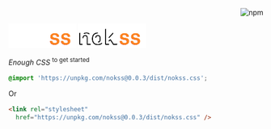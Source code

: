 <div align="right">

![npm](https://img.shields.io/npm/v/nokss?label=%20&style=flat-square)

</div>

<img src="logo-dark.svg#gh-dark-mode-only" height="48px"/>
<img src="logo-light.svg#gh-light-mode-only" height="48px"/>

_Enough CSS_
<sup>to get started</sup>


```css
@import 'https://unpkg.com/nokss@0.0.3/dist/nokss.css';
```
Or
```html
<link rel="stylesheet"
  href="https://unpkg.com/nokss@0.0.3/dist/nokss.css" />
```
